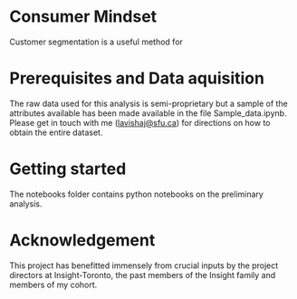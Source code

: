 # Consumer Mindset

Customer segmentation is a useful method for 

# Prerequisites and Data aquisition

The raw data used for this analysis is semi-proprietary but a sample of the attributes available has been made available in the file Sample_data.ipynb. Please get in touch with me (lavishaj@sfu.ca) for directions on how to obtain the entire dataset.

# Getting started

The notebooks folder contains python notebooks on the preliminary analysis. 

# Acknowledgement 

This project has benefitted immensely from crucial inputs by the project directors at Insight-Toronto, the past members of the Insight family and members of my cohort.  
